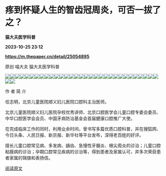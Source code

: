 # 疼到怀疑人生的智齿冠周炎，可否一拔了之？
**猫大夫医学科普**

**2023-10-25 23:12**

**https://m.thepaper.cn/detail/25054895**

原创 喵大夫 猫大夫医学科普

![](https://imagepphcloud.thepaper.cn/pph/image/275/563/78.jpg)![](https://imagepphcloud.thepaper.cn/pph/image/275/563/79.jpg)![](https://imagepphcloud.thepaper.cn/pph/image/275/563/81.jpg)![](https://imagepphcloud.thepaper.cn/pph/image/275/563/84.jpg)![](https://imagepphcloud.thepaper.cn/pph/image/275/563/86.jpg)![](https://imagepphcloud.thepaper.cn/pph/image/275/563/87.jpg)![](https://imagepphcloud.thepaper.cn/pph/image/275/563/88.jpg)![](https://imagepphcloud.thepaper.cn/pph/image/275/563/89.jpg)![](https://imagepphcloud.thepaper.cn/pph/image/275/563/90.jpg)![](https://imagepphcloud.thepaper.cn/pph/image/275/563/91.jpg)![](https://imagepphcloud.thepaper.cn/pph/image/275/563/93.jpg)![](https://imagepphcloud.thepaper.cn/pph/image/275/563/95.jpg)![](https://imagepphcloud.thepaper.cn/pph/image/275/563/97.jpg)![](https://imagepphcloud.thepaper.cn/pph/image/275/563/99.jpg)![](https://imagepphcloud.thepaper.cn/pph/image/275/563/100.jpg)![](https://imagepphcloud.thepaper.cn/pph/image/275/563/101.jpg)![](https://imagepphcloud.thepaper.cn/pph/image/275/563/102.jpg)![](https://imagepphcloud.thepaper.cn/pph/image/275/563/103.jpg)![](https://imagepphcloud.thepaper.cn/pph/image/275/563/105.jpg)![](https://imagepphcloud.thepaper.cn/pph/image/275/563/107.jpg)![](https://imagepphcloud.thepaper.cn/pph/image/275/563/109.jpg)![](https://imagepphcloud.thepaper.cn/pph/image/275/563/111.jpg)![](https://imagepphcloud.thepaper.cn/pph/image/275/563/112.jpg)![](https://imagepphcloud.thepaper.cn/pph/image/275/563/114.jpg)![](https://imagepphcloud.thepaper.cn/pph/image/275/563/116.jpg)![](https://imagepphcloud.thepaper.cn/pph/image/275/563/117.jpg)![](https://imagepphcloud.thepaper.cn/pph/image/275/563/118.jpg)![](https://imagepphcloud.thepaper.cn/pph/image/275/563/119.jpg)![](https://imagepphcloud.thepaper.cn/pph/image/275/563/121.jpg)![](https://imagepphcloud.thepaper.cn/pph/image/275/563/124.jpg)![](https://imagepphcloud.thepaper.cn/pph/image/275/563/125.jpg)![](https://imagepphcloud.thepaper.cn/pph/image/275/563/126.jpg)![](https://imagepphcloud.thepaper.cn/pph/image/275/563/127.jpg)

作 者 简 介

任志明，北京儿童医院顺义妇儿医院口腔科主治医师。

北京儿童医院顺义妇儿医院孕校优秀讲师、北京口腔医学会儿童口腔专委会委员、中华口腔医学会会员、中国牙病防治基金会首届健康口腔推广大使。

在完成临床工作的同时，利用业余时间，曾书写多篇优质口腔科普，并在搜狐网、今日头条、人民日报、新京报、新华社等平台发布，深得老百姓的好评。

擅长儿童口腔常见病、多发病、龋齿、急慢性牙髓炎、根尖周炎的诊治；儿童口腔粘膜病的诊治；孕期口腔常见疾病的诊治等，得到患者及家属认可，并多次荣获患者家属的锦旗和表扬信。

[阅读原文](http://mp.weixin.qq.com/s?__biz=MzIxMTc3MzI3OA==&mid=2247564427&idx=1&sn=78a723275b967f57e11b0db79b86f50c)